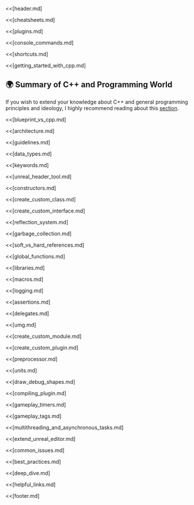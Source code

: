 <<[header.md]

<<[cheatsheets.md]

<<[plugins.md]

<<[console_commands.md]

<<[shortcuts.md]

<<[getting_started_with_cpp.md]

## 🌍 Summary of C++ and Programming World

If you wish to extend your knowledge about C++ and general programming principles and ideology, I highly recommend reading about this [section](https://github.com/MrRobinOfficial/Guide-UnrealEngine/blob/dev/README_CPP.md).

<<[blueprint_vs_cpp.md]

<<[architecture.md]

<<[guidelines.md]

<<[data_types.md]

<<[keywords.md]

<<[unreal_header_tool.md]

<<[constructors.md]

<<[create_custom_class.md]

<<[create_custom_interface.md]

<<[reflection_system.md]

<<[garbage_collection.md]

<<[soft_vs_hard_references.md]

<<[global_functions.md]

<<[libraries.md]

<<[macros.md]

<<[logging.md]

<<[assertions.md]

<<[delegates.md]

<<[umg.md]

<<[create_custom_module.md]

<<[create_custom_plugin.md]

<<[preprocessor.md]

<<[units.md]

<<[draw_debug_shapes.md]

<<[compiling_plugin.md]

<<[gameplay_timers.md]

<<[gameplay_tags.md]

<<[multithreading_and_asynchronous_tasks.md]

<<[extend_unreal_editor.md]

<<[common_issues.md]

<<[best_practices.md]

<<[deep_dive.md]

<<[helpful_links.md]

<<[footer.md]
